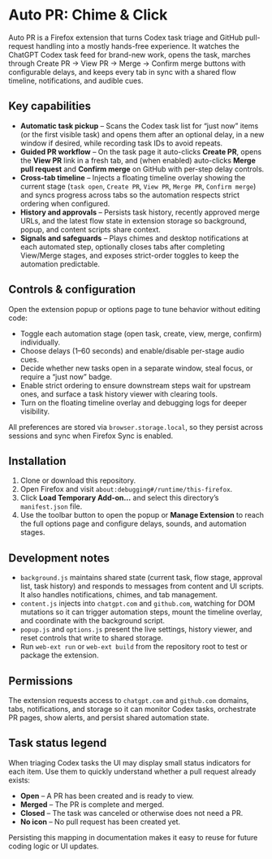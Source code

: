 # Auto PR: Chime & Click

Auto PR is a Firefox extension that turns Codex task triage and GitHub pull-request handling into a mostly hands-free experience. It watches the ChatGPT Codex task feed for brand-new work, opens the task, marches through Create PR → View PR → Merge → Confirm merge buttons with configurable delays, and keeps every tab in sync with a shared flow timeline, notifications, and audible cues.

## Key capabilities

- **Automatic task pickup** – Scans the Codex task list for “just now” items (or the first visible task) and opens them after an optional delay, in a new window if desired, while recording task IDs to avoid repeats.
- **Guided PR workflow** – On the task page it auto-clicks **Create PR**, opens the **View PR** link in a fresh tab, and (when enabled) auto-clicks **Merge pull request** and **Confirm merge** on GitHub with per-step delay controls.
- **Cross-tab timeline** – Injects a floating timeline overlay showing the current stage (`task open`, `Create PR`, `View PR`, `Merge PR`, `Confirm merge`) and syncs progress across tabs so the automation respects strict ordering when configured.
- **History and approvals** – Persists task history, recently approved merge URLs, and the latest flow state in extension storage so background, popup, and content scripts share context.
- **Signals and safeguards** – Plays chimes and desktop notifications at each automated step, optionally closes tabs after completing View/Merge stages, and exposes strict-order toggles to keep the automation predictable.

## Controls & configuration

Open the extension popup or options page to tune behavior without editing code:

- Toggle each automation stage (open task, create, view, merge, confirm) individually.
- Choose delays (1–60 seconds) and enable/disable per-stage audio cues.
- Decide whether new tasks open in a separate window, steal focus, or require a “just now” badge.
- Enable strict ordering to ensure downstream steps wait for upstream ones, and surface a task history viewer with clearing tools.
- Turn on the floating timeline overlay and debugging logs for deeper visibility.

All preferences are stored via `browser.storage.local`, so they persist across sessions and sync when Firefox Sync is enabled.

## Installation

1. Clone or download this repository.
2. Open Firefox and visit `about:debugging#/runtime/this-firefox`.
3. Click **Load Temporary Add-on…** and select this directory’s `manifest.json` file.
4. Use the toolbar button to open the popup or **Manage Extension** to reach the full options page and configure delays, sounds, and automation stages.

## Development notes

- `background.js` maintains shared state (current task, flow stage, approval list, task history) and responds to messages from content and UI scripts. It also handles notifications, chimes, and tab management.
- `content.js` injects into `chatgpt.com` and `github.com`, watching for DOM mutations so it can trigger automation steps, mount the timeline overlay, and coordinate with the background script.
- `popup.js` and `options.js` present the live settings, history viewer, and reset controls that write to shared storage.
- Run `web-ext run` or `web-ext build` from the repository root to test or package the extension.

## Permissions

The extension requests access to `chatgpt.com` and `github.com` domains, tabs, notifications, and storage so it can monitor Codex tasks, orchestrate PR pages, show alerts, and persist shared automation state.

## Task status legend

When triaging Codex tasks the UI may display small status indicators for each item. Use them to quickly understand whether a pull request already exists:

- **Open** – A PR has been created and is ready to view.
- **Merged** – The PR is complete and merged.
- **Closed** – The task was canceled or otherwise does not need a PR.
- **No icon** – No pull request has been created yet.

Persisting this mapping in documentation makes it easy to reuse for future coding logic or UI updates.
